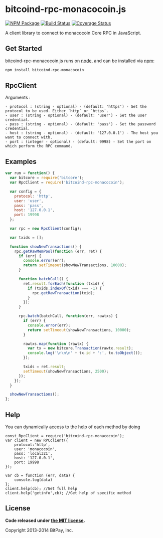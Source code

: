 bitcoind-rpc-monacocoin.js
===============

[![NPM Package](https://img.shields.io/npm/v/bitcoind-rpc-monacocoin.svg?style=flat-square)](https://www.npmjs.org/package/bitcoind-rpc-monacocoin)
[![Build Status](https://img.shields.io/travis/monacocoinpay/bitcoind-rpc-monacocoin.svg?branch=master&style=flat-square)](https://travis-ci.org/monacocoinpay/bitcoind-rpc-monacocoin)
[![Coverage Status](https://img.shields.io/coveralls/monacocoinpay/bitcoind-rpc-monacocoin.svg?style=flat-square)](https://coveralls.io/r/monacocoinpay/bitcoind-rpc-monacocoin?branch=master)

A client library to connect to monacocoin Core RPC in JavaScript.

## Get Started

bitcoind-rpc-monacocoin.js runs on [node](http://nodejs.org/), and can be installed via [npm](https://npmjs.org/):

```bash
npm install bitcoind-rpc-monacocoin
```

## RpcClient

Arguments : 

	- protocol : (string - optional) - (default: 'https') - Set the protocol to be used. Either `http` or `https`.
	- user : (string - optional) - (default: 'user') - Set the user credential.
	- pass : (string - optional) - (default: 'pass') - Set the password credential.
	- host : (string - optional) - (default: '127.0.0.1') - The host you want to connect with.
	- port : (integer - optional) - (default: 9998) - Set the port on which perform the RPC command.
	
## Examples

```javascript
var run = function() {
  var bitcore = require('bitcore');
  var RpcClient = require('bitcoind-rpc-monacocoin');

  var config = {
    protocol: 'http',
    user: 'user',
    pass: 'pass',
    host: '127.0.0.1',
    port: 19998
  };

  var rpc = new RpcClient(config);

  var txids = [];

  function showNewTransactions() {
    rpc.getRawMemPool(function (err, ret) {
      if (err) {
        console.error(err);
        return setTimeout(showNewTransactions, 10000);
      }

      function batchCall() {
        ret.result.forEach(function (txid) {
          if (txids.indexOf(txid) === -1) {
            rpc.getRawTransaction(txid);
          }
        });
      }

      rpc.batch(batchCall, function(err, rawtxs) {
        if (err) {
          console.error(err);
          return setTimeout(showNewTransactions, 10000);
        }

        rawtxs.map(function (rawtx) {
          var tx = new bitcore.Transaction(rawtx.result);
          console.log('\n\n\n' + tx.id + ':', tx.toObject());
        });

        txids = ret.result;
        setTimeout(showNewTransactions, 2500);
      });
    });
  }

  showNewTransactions();
};
```

## Help 

You can dynamically access to the help of each method by doing
```
const RpcClient = require('bitcoind-rpc-monacocoin');
var client = new RPCclient({
    protocol:'http',
    user: 'monacocoin',
    pass: 'local321', 
    host: '127.0.0.1', 
    port: 19998
});

var cb = function (err, data) {
    console.log(data)
};
client.help(cb); //Get full help
client.help('getinfo',cb); //Get help of specific method
```
## License

**Code released under [the MIT license](https://github.com/bitpay/bitcore/blob/master/LICENSE).**

Copyright 2013-2014 BitPay, Inc.
